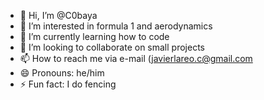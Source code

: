 - 👋 Hi, I’m @C0baya
- 👀 I’m interested in formula 1 and aerodynamics
- 🌱 I’m currently learning how to code
- 💞️ I’m looking to collaborate on small projects
- 📫 How to reach me via e-mail (javierlareo.c@gmail.com
- 😄 Pronouns: he/him
- ⚡ Fun fact: I do fencing

<!---
C0baya/C0baya is a ✨ special ✨ repository because its `README.md` (this file) appears on your GitHub profile.
You can click the Preview link to take a look at your changes.
--->
